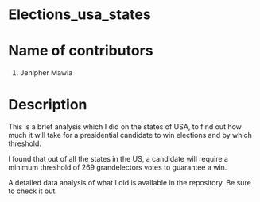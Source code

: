 # Elections_usa_states

# Name of contributors
1. Jenipher Mawia

# Description
This is a brief analysis which I did on the states of USA, to find out how much it will take for a presidential candidate to win elections and by which threshold.  

I found that out of all the states in the US, a candidate will require a minimum threshold of 269 grandelectors votes to guarantee a win.

A detailed data analysis of what I did is available in the repository. Be sure to check it out. 


